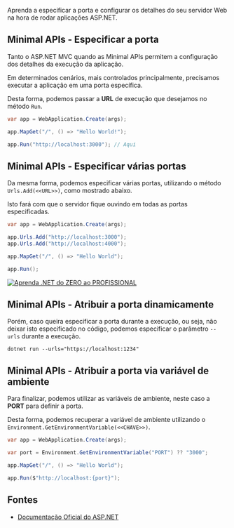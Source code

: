 Aprenda a especificar a porta e configurar os detalhes do seu servidor Web na hora de rodar aplicações ASP.NET.

## Minimal APIs - Especificar a porta
Tanto o ASP.NET MVC quando as Minimal APIs permitem a configuração dos detalhes da execução da aplicação.

Em determinados cenários, mais controlados principalmente, precisamos executar a aplicação em uma porta específica.

Desta forma, podemos passar a **URL** de execução que desejamos no método `Run`.

```csharp
var app = WebApplication.Create(args);

app.MapGet("/", () => "Hello World!");

app.Run("http://localhost:3000"); // Aqui
```

## Minimal APIs - Especificar várias portas
Da mesma forma, podemos especificar várias portas, utilizando o método `Urls.Add(<<URL>>)`, como mostrado abaixo.

Isto fará com que o servidor fique ouvindo em todas as portas especificadas.

```csharp
var app = WebApplication.Create(args);

app.Urls.Add("http://localhost:3000");
app.Urls.Add("http://localhost:4000");

app.MapGet("/", () => "Hello World");

app.Run();
```
[![Aprenda .NET do ZERO ao PROFISSIONAL](https://baltaio.blob.core.windows.net/static/images/temp/chamada-carreira-dotnet.png)](https://balta.io/carreiras/desenvolvedor-backend-dotnet)

## Minimal APIs - Atribuir a porta dinamicamente
Porém, caso queira especificar a porta durante a execução, ou seja, não deixar isto especificado no código, podemos especificar o parâmetro `--urls` durante a execução.

```
dotnet run --urls="https://localhost:1234"
```

## Minimal APIs - Atribuir a porta via variável de ambiente

Para finalizar, podemos utilizar as variáveis de ambiente, neste caso a **PORT** para definir a porta.

Desta forma, podemos recuperar a variável de ambiente utilizando o `Environment.GetEnvironmentVariable(<<CHAVE>>)`.

```csharp
var app = WebApplication.Create(args);

var port = Environment.GetEnvironmentVariable("PORT") ?? "3000";

app.MapGet("/", () => "Hello World");

app.Run($"http://localhost:{port}");
```

## Fontes
* [Documentação Oficial do ASP.NET](https://docs.microsoft.com/en-us/aspnet/core/fundamentals/minimal-apis?view=aspnetcore-6.0)
